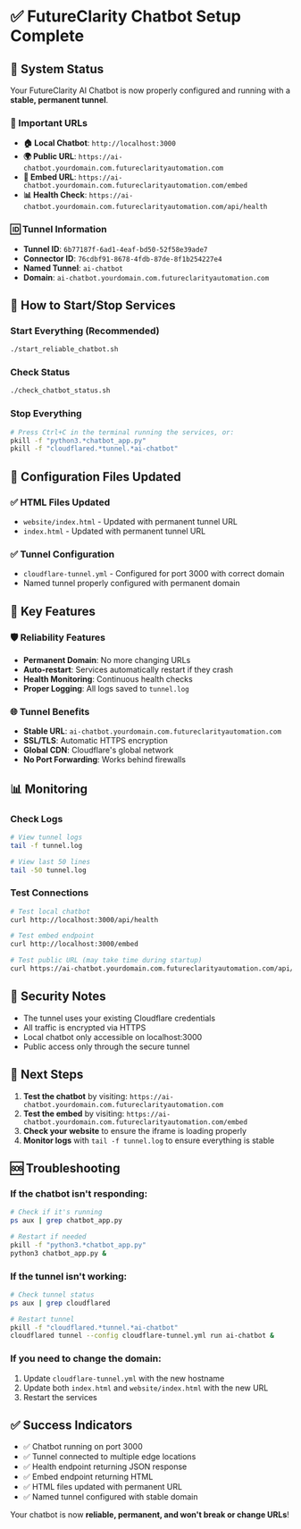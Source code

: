# ✅ FutureClarity Chatbot Setup Complete

## 🎯 System Status

Your FutureClarity AI Chatbot is now properly configured and running with a **stable, permanent tunnel**.

### 🔗 Important URLs

- **🏠 Local Chatbot**: `http://localhost:3000`
- **🌍 Public URL**: `https://ai-chatbot.yourdomain.com.futureclarityautomation.com`
- **🔧 Embed URL**: `https://ai-chatbot.yourdomain.com.futureclarityautomation.com/embed`
- **📊 Health Check**: `https://ai-chatbot.yourdomain.com.futureclarityautomation.com/api/health`

### 🆔 Tunnel Information

- **Tunnel ID**: `6b77187f-6ad1-4eaf-bd50-52f58e39ade7`
- **Connector ID**: `76cdbf91-8678-4fdb-87de-8f1b254227e4`
- **Named Tunnel**: `ai-chatbot`
- **Domain**: `ai-chatbot.yourdomain.com.futureclarityautomation.com`

## 🚀 How to Start/Stop Services

### Start Everything (Recommended)
```bash
./start_reliable_chatbot.sh
```

### Check Status
```bash
./check_chatbot_status.sh
```

### Stop Everything
```bash
# Press Ctrl+C in the terminal running the services, or:
pkill -f "python3.*chatbot_app.py"
pkill -f "cloudflared.*tunnel.*ai-chatbot"
```

## 🔧 Configuration Files Updated

### ✅ HTML Files Updated
- `website/index.html` - Updated with permanent tunnel URL
- `index.html` - Updated with permanent tunnel URL

### ✅ Tunnel Configuration
- `cloudflare-tunnel.yml` - Configured for port 3000 with correct domain
- Named tunnel properly configured with permanent domain

## 📝 Key Features

### 🛡️ Reliability Features
- **Permanent Domain**: No more changing URLs
- **Auto-restart**: Services automatically restart if they crash
- **Health Monitoring**: Continuous health checks
- **Proper Logging**: All logs saved to `tunnel.log`

### 🌐 Tunnel Benefits
- **Stable URL**: `ai-chatbot.yourdomain.com.futureclarityautomation.com`
- **SSL/TLS**: Automatic HTTPS encryption
- **Global CDN**: Cloudflare's global network
- **No Port Forwarding**: Works behind firewalls

## 📊 Monitoring

### Check Logs
```bash
# View tunnel logs
tail -f tunnel.log

# View last 50 lines
tail -50 tunnel.log
```

### Test Connections
```bash
# Test local chatbot
curl http://localhost:3000/api/health

# Test embed endpoint
curl http://localhost:3000/embed

# Test public URL (may take time during startup)
curl https://ai-chatbot.yourdomain.com.futureclarityautomation.com/api/health
```

## 🔐 Security Notes

- The tunnel uses your existing Cloudflare credentials
- All traffic is encrypted via HTTPS
- Local chatbot only accessible on localhost:3000
- Public access only through the secure tunnel

## 🎯 Next Steps

1. **Test the chatbot** by visiting: `https://ai-chatbot.yourdomain.com.futureclarityautomation.com`
2. **Test the embed** by visiting: `https://ai-chatbot.yourdomain.com.futureclarityautomation.com/embed`
3. **Check your website** to ensure the iframe is loading properly
4. **Monitor logs** with `tail -f tunnel.log` to ensure everything is stable

## 🆘 Troubleshooting

### If the chatbot isn't responding:
```bash
# Check if it's running
ps aux | grep chatbot_app.py

# Restart if needed
pkill -f "python3.*chatbot_app.py"
python3 chatbot_app.py &
```

### If the tunnel isn't working:
```bash
# Check tunnel status
ps aux | grep cloudflared

# Restart tunnel
pkill -f "cloudflared.*tunnel.*ai-chatbot"
cloudflared tunnel --config cloudflare-tunnel.yml run ai-chatbot &
```

### If you need to change the domain:
1. Update `cloudflare-tunnel.yml` with the new hostname
2. Update both `index.html` and `website/index.html` with the new URL
3. Restart the services

## ✅ Success Indicators

- ✅ Chatbot running on port 3000
- ✅ Tunnel connected to multiple edge locations
- ✅ Health endpoint returning JSON response
- ✅ Embed endpoint returning HTML
- ✅ HTML files updated with permanent URL
- ✅ Named tunnel configured with stable domain

Your chatbot is now **reliable, permanent, and won't break or change URLs**! 